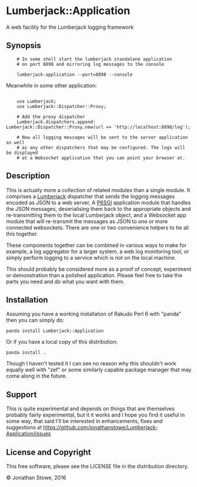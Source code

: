 # Lumberjack::Application

A web facility for the Lumberjack logging framework

## Synopsis

```
	# In some shell start the lumberjack standalone application
	# on port 8898 and mirroring log messages to the console

	lumberjack-application --port=8898 --console
```
Meanwhile in some other application:

```perl6

	use Lumberjack;
	use Lumberjack::Dispatcher::Proxy;

	# Add the proxy dispatcher
	Lumberjack.dispatchers.append: Lumberjack::Dispatcher::Proxy.new(url => 'http://localhost:8898/log');

	# Now all logging messages will be sent to the server application as well
	# as any other dispatchers that may be configured. The logs will be displayed
	# at a Websocket application that you can point your browser at.

```

## Description

This is actually more a collection of related
modules than a single module. It comprises a
[Lumberjack](https://github.com/jonathanstowe/Lumberjack) dispatcher
that sends the logging messages encoded as JSON to a web server,
A [P6SGI](https://github.com/zostay/P6SGI) application module that
handles the JSON messages, deserialising them back to the appropriate
objects and re-transmitting them to the local Lumberjack object, and a
Websocket app module that will re-transmit the messages as JSON to one
or more connected websockets.  There are one or two convenience helpers
to tie all this together.

These components together can be combined in various ways to make for
example, a log aggregator for a larger system, a web log monitoring tool,
or simply perform logging to a service which is not on the local machine.

This should probably be considered more as a proof of concept, experiment
or demonstration than a polished application.  Please feel free to take
the parts you need and do what you want with them.

## Installation

Assuming you have a working installation of Rakudo Perl 6 with "panda"
then you can simply do:

	panda install Lumberjack::Application

Or if you have a local copy of this distribution:

	panda install .

Though I haven't tested it I can see no reason why this shouldn't work
equally well with "zef" or some similarly capable package manager that
may come along in the future.

## Support

This is quite experimental and depends on things that are themselves
probably fairly experimental, but it it works and I hope you find it
useful in some way, that said I'll be interested in enhancements,
fixes and suggestions at https://github.com/jonathanstowe/Lumberjack-Application/issues

## License and Copyright

This free software, please see the LICENSE file in the distribution
directory.

© Jonathan Stowe, 2016

